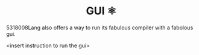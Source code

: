 <div>
    <h1 align="center"> GUI ⚛️</h1>
</div>

5318008Lang also offers a way to run its fabulous compiler with a fabolous gui.

\<insert instruction to run the gui\>